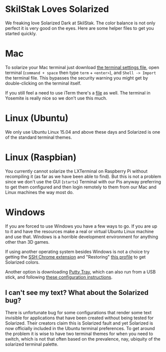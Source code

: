 # SkilStak Loves Solarized

We freaking love Solarized Dark at SkilStak. The color balance is
not only perfect it is very good on the eyes. Here are some helper
files to get you started quickly.

# Mac

To solarize your Mac terminal just download [the terminal settings
file](Solarized.terminal), open terminal (`command + space` then
type `term` + `<enter>`), and `Shell -> Import` the terminal file.
This bypasses the security warning you might get by double-clicking
on the terminal itself.

If you still feel a need to use iTerm there's a
[file](solarized-dark.itermcolor) as well. The terminal in Yosemite
is really nice so we don't use this much.

# Linux (Ubuntu)

We only use Ubuntu Linux 15.04 and above these days and Solarized is one of
the standard terminal themes.

# Linux (Raspbian)

You currently cannot solarize the LXTerminal on Raspberry Pi without
recompiling it (as far as we have been able to find). But this is
not a problem since we don't use the GUI (`startx`) Terminal with
our Pis anyway preferring to get them configured and then login
remotely to them from our Mac and Linux machines the way most do.

# Windows

If you are forced to use Windows you have a few ways to go. If you
are up to it and have the resources make a real or virtual Ubuntu
Linux machine and use that. Windows is a horrible development
environment for anything other than 3D games. 

If using another operating system besides Windows is not a choice
try getting the [SSH Chrome extension][] and "Restoring" [this
profile][] to get Solarized colors.

Another option is downloading [Putty Tray][], which can also run
from a USB stick, and following [these configuration instructions][].

## I can't see my text? What about the Solarized bug?

There is unfortunate bug for some configurations that render some
text invisible for applications that have been created without being
tested for Solarized. Their creators claim this is Solarized fault
and yet Solarized is now officially included in the Ubuntu terminal
preferences. To get around the problem it is wise to have two
terminal themes for when you need to switch, which is not that often
based on the prevalence, nay, ubiquity of the solarized terminal
palette.

[SSH Chrome extension]: https://chrome.google.com/webstore/detail/secure-shell/pnhechapfaindjhompbnflcldabbghjo
[Putty Tray]: https://puttytray.goeswhere.com
[these configuration instructions]: https://github.com/altercation/solarized/tree/master/putty-colors-solarized
[this profile]: https://raw.githubusercontent.com/skilstak/home-config/master/solarized/solarized-dark-chrome.json
